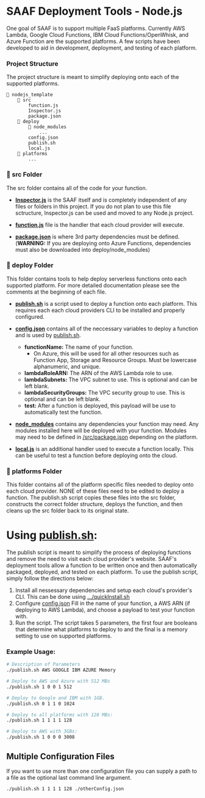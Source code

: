 # SAAF Deployment Tools - Node.js

One goal of SAAF is to support multiple FaaS platforms. Currently AWS Lambda, Google Cloud Functions, IBM Cloud Functions/OpenWhisk, and Azure Function are the supported platforms. A few scripts have been developed to aid in development, deployment, and testing of each platform.

### Project Structure
The project structure is meant to simplify deploying onto each of the supported platforms.

    📁 nodejs_template
        📁 src
            function.js
            Inspector.js
            package.json
        📁 deploy
            📁 node_modules
                ...
            config.json
            publish.sh
            local.js
        📁 platforms  
            ...
  

### 📁 src Folder

The src folder contains all of the code for your function. 

  * [**Inspector.js**](../src/Inspector.js) is the SAAF itself and is completely independent of any files or folders in this project. If you do not plan to use this file sctructure, Inspector.js can be used and moved to any Node.js project.
  
  * [**function.js**](../src/function.js) file is the handler that each cloud provider will execute. 

  * [**package.json**](../src/package.json) is where 3rd party dependencies must be defined. 
      (**WARNING:** If you are deploying onto Azure Functions, dependencies must also be downloaded into deploy/node_modules)
    
### 📁 deploy Folder

This folder contains tools to help deploy serverless functions onto each supported platform. For more detailed documentation please see the comments at the beginning of each file. 

  * [**publish.sh**](./publish.sh) is a script used to deploy a function onto each platform. This requires each each cloud providers CLI to be installed and properly configured.

  * [**config.json**](./config.json) contains all of the neccessary variables to deploy a function and is used by [publish.sh](./publish.sh).
    * **functionName:** The name of your function. 
        - On Azure, this will be used for all other resources such as Function App, Storage and Resource Groups. 
            Must be lowercase alphanumeric, and unique.
    * **lambdaRoleARN:** The ARN of the AWS Lambda role to use.
    * **lambdaSubnets:** The VPC subnet to use. This is optional and can be left blank.
    * **lambdaSecurityGroups:** The VPC security group to use. This is optional and can be left blank.
    * **test:** After a function is deployed, this payload will be use to automatically test the function.

  * [**node_modules**](./node_modules) contains any dependencies your function may need. Any modules installed here will be deployed with your function. 
    Modules may need to be defined in [/src/package.json](../src/package.json) depending on the platform.

  * [**local.js**](./local.js) is an additional handler used to execute a function locally. This can be useful to test a function before deploying onto the cloud.
    
### 📁 platforms Folder

This folder contains all of the platform specific files needed to deploy onto each cloud provider. NONE of these files need to be edited to deploy a function. The publish.sh script copies these files into the src folder, constructs the correct folder structure, deploys the function, and then cleans up the src folder back to its original state.


# Using [publish.sh](./publish.sh):

The publish script is meant to simplify the process of deploying functions and remove the need to visit each cloud provider's website. SAAF's deployment tools allow a function to be written once and then automatically packaged, deployed, and tested on each platform. To use the publish script, simply follow the directions below:

1. Install all nessessary dependencies and setup each cloud's provider's CLI.
  This can be done using [.../quickInstall.sh](.../quickInstall.sh)
2. Configure [config.json](./config.json)
  Fill in the name of your function, a AWS ARN (if deploying to AWS Lambda), and choose a payload to test your function with.
3. Run the script. 
  The script takes 5 parameters, the first four are booleans that determine what platforms to deploy to and the final is a memory setting to use on supported platforms.

### Example Usage:
``` bash 
# Description of Parameters
./publish.sh AWS GOOGLE IBM AZURE Memory

# Deploy to AWS and Azure with 512 MBs
./publish.sh 1 0 0 1 512

# Deploy to Google and IBM with 1GB.
./publish.sh 0 1 1 0 1024

# Deploy to all platforms with 128 MBs:
./publish.sh 1 1 1 1 128

# Deploy to AWS with 3GBs:
./publish.sh 1 0 0 0 3008
```

## Multiple Configuration Files

If you want to use more than one configuration file you can supply a path to a file as the optional last command line argument.

``` bash 
./publish.sh 1 1 1 1 128 ./otherConfig.json
```